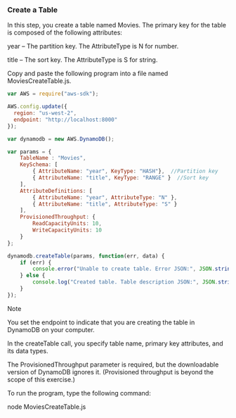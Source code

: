 ###  Create a Table

In this step, you create a table named Movies. The primary key for the table is composed of the following attributes:

year – The partition key. The AttributeType is N for number.

title – The sort key. The AttributeType is S for string.

Copy and paste the following program into a file named MoviesCreateTable.js.
```javascript
var AWS = require("aws-sdk");

AWS.config.update({
  region: "us-west-2",
  endpoint: "http://localhost:8000"
});

var dynamodb = new AWS.DynamoDB();

var params = {
    TableName : "Movies",
    KeySchema: [       
        { AttributeName: "year", KeyType: "HASH"},  //Partition key
        { AttributeName: "title", KeyType: "RANGE" }  //Sort key
    ],
    AttributeDefinitions: [       
        { AttributeName: "year", AttributeType: "N" },
        { AttributeName: "title", AttributeType: "S" }
    ],
    ProvisionedThroughput: {       
        ReadCapacityUnits: 10, 
        WriteCapacityUnits: 10
    }
};

dynamodb.createTable(params, function(err, data) {
    if (err) {
        console.error("Unable to create table. Error JSON:", JSON.stringify(err, null, 2));
    } else {
        console.log("Created table. Table description JSON:", JSON.stringify(data, null, 2));
    }
});
```
Note

You set the endpoint to indicate that you are creating the table in DynamoDB on your computer.

In the createTable call, you specify table name, primary key attributes, and its data types.

The ProvisionedThroughput parameter is required, but the downloadable version of DynamoDB ignores it. (Provisioned throughput is beyond the scope of this exercise.)

To run the program, type the following command:

node MoviesCreateTable.js
